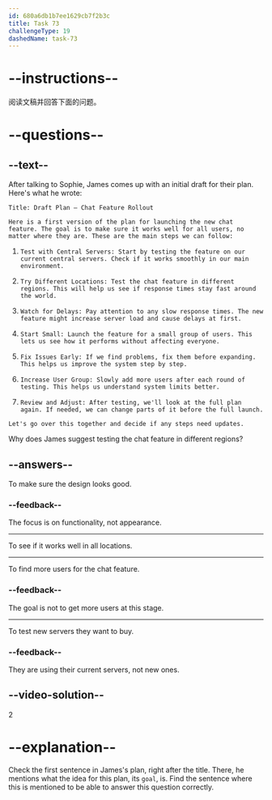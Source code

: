 ```yaml
---
id: 680a6db1b7ee1629cb7f2b3c
title: Task 73
challengeType: 19
dashedName: task-73
---
```


<!-- READING -->

# --instructions--

阅读文稿并回答下面的问题。

# --questions--

## --text--

After talking to Sophie, James comes up with an initial draft for their plan. Here's what he wrote:

`Title: Draft Plan – Chat Feature Rollout`

`Here is a first version of the plan for launching the new chat feature. The goal is to make sure it works well for all users, no matter where they are. These are the main steps we can follow:`

1. `Test with Central Servers: Start by testing the feature on our current central servers. Check if it works smoothly in our main environment.`

2. `Try Different Locations: Test the chat feature in different regions. This will help us see if response times stay fast around the world.`

3. `Watch for Delays: Pay attention to any slow response times. The new feature might increase server load and cause delays at first.`

4. `Start Small: Launch the feature for a small group of users. This lets us see how it performs without affecting everyone.`

5. `Fix Issues Early: If we find problems, fix them before expanding. This helps us improve the system step by step.`

6. `Increase User Group: Slowly add more users after each round of testing. This helps us understand system limits better.`

7. `Review and Adjust: After testing, we'll look at the full plan again. If needed, we can change parts of it before the full launch.`

`Let's go over this together and decide if any steps need updates.`

Why does James suggest testing the chat feature in different regions?

## --answers--

To make sure the design looks good.

### --feedback--

The focus is on functionality, not appearance.

---

To see if it works well in all locations.

---

To find more users for the chat feature.

### --feedback--

The goal is not to get more users at this stage.

---

To test new servers they want to buy.

### --feedback--

They are using their current servers, not new ones.

## --video-solution--

2

# --explanation--

Check the first sentence in James's plan, right after the title. There, he mentions what the idea for this plan, its `goal`, is. Find the sentence where this is mentioned to be able to answer this question correctly.
